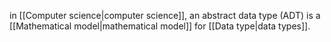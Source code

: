 in [[Computer science|computer science]], an abstract data type (ADT) is a [[Mathematical model|mathematical model]] for [[Data type|data types]].